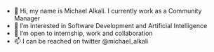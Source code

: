 - 👋 Hi, my name is Michael Alkali. I currently work as a Community Manager
- 👀 I’m interested in Software Development and Artificial Intelligence
- 💞️ I’m open to internship, work and collaboration
- 📫 I can be reached on twitter @michael_alkali

<!---
IronSyd/IronSyd is a ✨ special ✨ repository because its `README.md` (this file) appears on your GitHub profile.
You can click the Preview link to take a look at your changes.
--->
